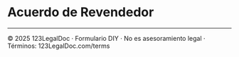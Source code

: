 # Acuerdo de Revendedor

---
© 2025 123LegalDoc · Formulario DIY · No es asesoramiento legal · Términos: 123LegalDoc.com/terms
